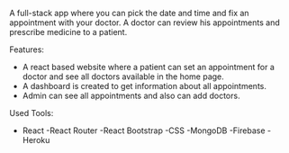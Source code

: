 A full-stack app where you can pick the date and time and fix an appointment with your doctor. A doctor can review his appointments and prescribe medicine to a patient.

Features: 
- A react based website where a patient can set an appointment for a doctor and see all doctors available
  in the home page.
- A dashboard is created to get information about all appointments.
- Admin can see all appointments and also can add doctors.

Used Tools:
- React
-React Router 
-React Bootstrap
-CSS
-MongoDB
-Firebase
-Heroku
